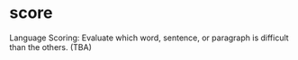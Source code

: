 score
=====

Language Scoring: Evaluate which word, sentence, or paragraph is difficult than the others. (TBA)
